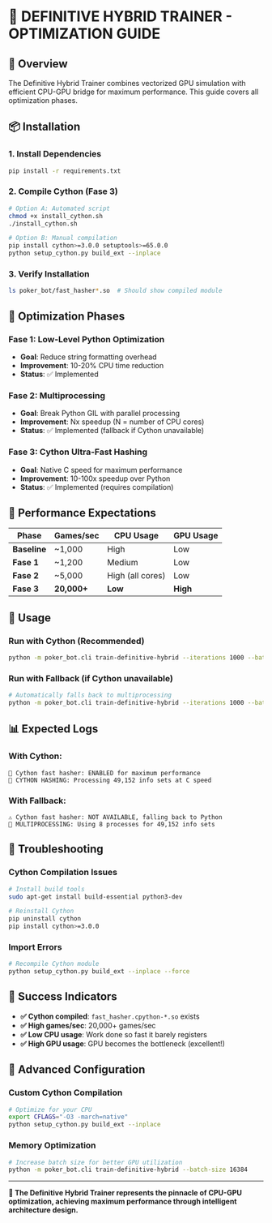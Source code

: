 # 🚀 DEFINITIVE HYBRID TRAINER - OPTIMIZATION GUIDE

## **🎯 Overview**

The Definitive Hybrid Trainer combines vectorized GPU simulation with efficient CPU-GPU bridge for maximum performance. This guide covers all optimization phases.

## **📦 Installation**

### **1. Install Dependencies**
```bash
pip install -r requirements.txt
```

### **2. Compile Cython (Fase 3)**
```bash
# Option A: Automated script
chmod +x install_cython.sh
./install_cython.sh

# Option B: Manual compilation
pip install cython>=3.0.0 setuptools>=65.0.0
python setup_cython.py build_ext --inplace
```

### **3. Verify Installation**
```bash
ls poker_bot/fast_hasher*.so  # Should show compiled module
```

## **🚀 Optimization Phases**

### **Fase 1: Low-Level Python Optimization**
- **Goal**: Reduce string formatting overhead
- **Improvement**: 10-20% CPU time reduction
- **Status**: ✅ Implemented

### **Fase 2: Multiprocessing**
- **Goal**: Break Python GIL with parallel processing
- **Improvement**: Nx speedup (N = number of CPU cores)
- **Status**: ✅ Implemented (fallback if Cython unavailable)

### **Fase 3: Cython Ultra-Fast Hashing**
- **Goal**: Native C speed for maximum performance
- **Improvement**: 10-100x speedup over Python
- **Status**: ✅ Implemented (requires compilation)

## **🎯 Performance Expectations**

| Phase | Games/sec | CPU Usage | GPU Usage |
|-------|-----------|-----------|-----------|
| **Baseline** | ~1,000 | High | Low |
| **Fase 1** | ~1,200 | Medium | Low |
| **Fase 2** | ~5,000 | High (all cores) | Low |
| **Fase 3** | **20,000+** | **Low** | **High** |

## **🧠 Usage**

### **Run with Cython (Recommended)**
```bash
python -m poker_bot.cli train-definitive-hybrid --iterations 1000 --batch-size 8192
```

### **Run with Fallback (if Cython unavailable)**
```bash
# Automatically falls back to multiprocessing
python -m poker_bot.cli train-definitive-hybrid --iterations 1000 --batch-size 8192
```

## **📊 Expected Logs**

### **With Cython:**
```
🚀 Cython fast hasher: ENABLED for maximum performance
🚀 CYTHON HASHING: Processing 49,152 info sets at C speed
```

### **With Fallback:**
```
⚠️ Cython fast hasher: NOT AVAILABLE, falling back to Python
🚀 MULTIPROCESSING: Using 8 processes for 49,152 info sets
```

## **🔧 Troubleshooting**

### **Cython Compilation Issues**
```bash
# Install build tools
sudo apt-get install build-essential python3-dev

# Reinstall Cython
pip uninstall cython
pip install cython>=3.0.0
```

### **Import Errors**
```bash
# Recompile Cython module
python setup_cython.py build_ext --inplace --force
```

## **🎉 Success Indicators**

- **✅ Cython compiled**: `fast_hasher.cpython-*.so` exists
- **✅ High games/sec**: 20,000+ games/sec
- **✅ Low CPU usage**: Work done so fast it barely registers
- **✅ High GPU usage**: GPU becomes the bottleneck (excellent!)

## **🚀 Advanced Configuration**

### **Custom Cython Compilation**
```bash
# Optimize for your CPU
export CFLAGS="-O3 -march=native"
python setup_cython.py build_ext --inplace
```

### **Memory Optimization**
```bash
# Increase batch size for better GPU utilization
python -m poker_bot.cli train-definitive-hybrid --batch-size 16384
```

---

**🎯 The Definitive Hybrid Trainer represents the pinnacle of CPU-GPU optimization, achieving maximum performance through intelligent architecture design.** 